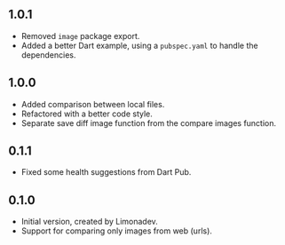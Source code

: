 ## 1.0.1

- Removed `image` package export.
- Added a better Dart example, using a `pubspec.yaml` to handle the dependencies.

## 1.0.0

- Added comparison between local files.
- Refactored with a better code style.
- Separate save diff image function from the compare images function.

## 0.1.1

- Fixed some health suggestions from Dart Pub.

## 0.1.0

- Initial version, created by Limonadev.
- Support for comparing only images from web (urls).
